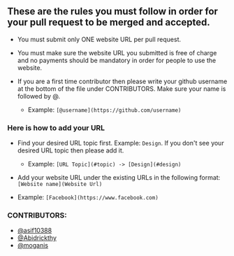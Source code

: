 ## These are the rules you must follow in order for your pull request to be merged and accepted.

- You must submit only ONE website URL per pull request.

- You must make sure the website URL you submitted is free of charge and no payments should be mandatory in order for people to use the website.

- If you are a first time contributor then please write your github username at the bottom of the file under CONTRIBUTORS. Make sure your name is followed by @.
  - Example: `[@username](https://github.com/username)`

### Here is how to add your URL

- Find your desired URL topic first. Example: `Design`. If you don't see your desired URL topic then please add it.

  - Example: `[URL Topic](#topic) -> [Design](#design)`

- Add your website URL under the existing URLs in the following format: `[Website name](Website Url)`

- Example: `[Facebook](https://www.facebook.com)`

### CONTRIBUTORS:

- [@asif10388](https://github.com/asif10388)
- [@Abidrickthy](https://github.com/Abidrickthy)
- [@moganis](https://https://github.com/Moganis)
